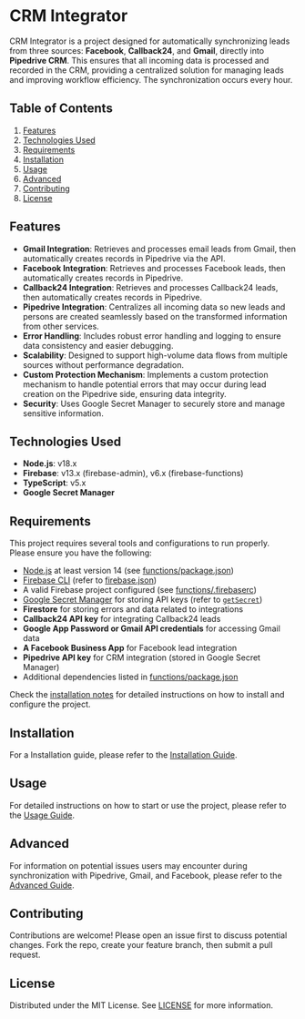 # CRM Integrator

CRM Integrator is a project designed for automatically synchronizing leads from three sources: **Facebook**, **Callback24**, and **Gmail**, directly into **Pipedrive CRM**. This ensures that all incoming data is processed and recorded in the CRM, providing a centralized solution for managing leads and improving workflow efficiency. The synchronization occurs every hour.

## Table of Contents
1. [Features](#features)
2. [Technologies Used](#technologies-used)
3. [Requirements](#requirements)
4. [Installation](#installation)
5. [Usage](#usage)
6. [Advanced](#advanced)
7. [Contributing](#contributing)
8. [License](#license)

## Features
- **Gmail Integration**: Retrieves and processes email leads from Gmail, then automatically creates records in Pipedrive via the API.
- **Facebook Integration**: Retrieves and processes Facebook leads, then automatically creates records in Pipedrive.
- **Callback24 Integration**: Retrieves and processes Callback24 leads, then automatically creates records in Pipedrive.
- **Pipedrive Integration**: Centralizes all incoming data so new leads and persons are created seamlessly based on the transformed information from other services.
- **Error Handling**: Includes robust error handling and logging to ensure data consistency and easier debugging.
- **Scalability**: Designed to support high-volume data flows from multiple sources without performance degradation.
- **Custom Protection Mechanism**: Implements a custom protection mechanism to handle potential errors that may occur during lead creation on the Pipedrive side, ensuring data integrity.
- **Security**: Uses Google Secret Manager to securely store and manage sensitive information.

## Technologies Used
- **Node.js**: v18.x
- **Firebase**: v13.x (firebase-admin), v6.x (firebase-functions)
- **TypeScript**: v5.x
- **Google Secret Manager**

## Requirements

This project requires several tools and configurations to run properly. Please ensure you have the following:

- [Node.js](https://nodejs.org/) at least version 14 (see [functions/package.json](functions/package.json))  
- [Firebase CLI](https://firebase.google.com/docs/cli) (refer to [firebase.json](firebase.json))  
- A valid Firebase project configured (see [functions/.firebaserc](functions/.firebaserc))  
- [Google Secret Manager](https://cloud.google.com/secret-manager) for storing API keys (refer to [`getSecret`](functions/src/utils/getSecret.ts))  
- **Firestore** for storing errors and data related to integrations  
- **Callback24 API key** for integrating Callback24 leads  
- **Google App Password or Gmail API credentials** for accessing Gmail data  
- **A Facebook Business App** for Facebook lead integration  
- **Pipedrive API key** for CRM integration (stored in Google Secret Manager)  
- Additional dependencies listed in [functions/package.json](functions/package.json)

Check the [installation notes](#installation) for detailed instructions on how to install and configure the project.

## Installation

For a Installation guide, please refer to the [Installation Guide](docs/installation.md).

## Usage

For detailed instructions on how to start or use the project, please refer to the [Usage Guide](docs/usage.md).

## Advanced

For information on potential issues users may encounter during synchronization with Pipedrive, Gmail, and Facebook, please refer to the [Advanced Guide](docs/advanced.md).

## Contributing
Contributions are welcome! Please open an issue first to discuss potential changes. Fork the repo, create your feature branch, then submit a pull request.

## License
Distributed under the MIT License. See [LICENSE](LICENSE) for more information.